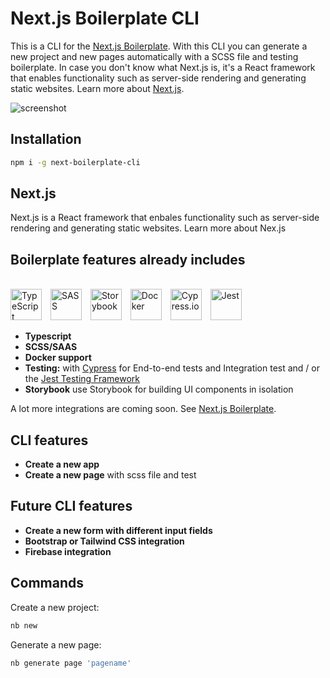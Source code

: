 # Next.js Boilerplate CLI

This is a CLI for the [Next.js Boilerplate](https://github.com/vladimirvoth/next-boilerplate 'Next.js Boilerplate'). With this CLI you can generate a new project and new pages automatically with a SCSS file and testing boilerplate. In case you don't know what Next.js is, it's a React framework that enables functionality such as server-side rendering and generating static websites. Learn more about [Next.js](https://nextjs.org/ 'Next.js').

<img alt="screenshot" src="https://user-images.githubusercontent.com/72044044/107087295-8aea5f80-67fb-11eb-9c5f-5ba77ee070f0.png">

## Installation

```bash
npm i -g next-boilerplate-cli
```

## Next.js

Next.js is a React framework that enbales functionality such as server-side rendering and generating static websites. Learn more about Nex.js

## Boilerplate features already includes

<br/>

<img alt="TypeScript" height="50" style="margin-right: 10px" src="https://cdn.cdnlogo.com/logos/t/96/typescript.svg">

<img alt="SASS" height="50" style="margin-right: 10px" src="https://sass-lang.com/assets/img/styleguide/color-1c4aab2b.png">

<img alt="Storybook" height="50" style="margin-right: 10px" src="https://raw.githubusercontent.com/storybookjs/brand/059f152ecfa4e9895380cb0e4a1f48cf80311a69/logo/logo-storybook-default.svg">

<img alt="Docker" height="50" style="margin-right: 10px" src="https://www.docker.com/sites/default/files/d8/2019-07/horizontal-logo-monochromatic-white.png">

<img alt="Cypress.io" height="50" style="margin-right: 10px" src="https://pics.freeicons.io/uploads/icons/png/3556671901536211770-512.png">

<img alt="Jest" height="50" style="margin-right: 10px" src="https://pics.freeicons.io/uploads/icons/png/5894313931548218185-512.png">

<br/>

- **Typescript**
- **SCSS/SAAS**
- **Docker support**
- **Testing:** with [Cypress](https://www.cypress.io/ 'Cypress') for End-to-end tests and Integration test and / or the [Jest Testing Framework](https://jestjs.io/ 'Jest')
- **Storybook** use Storybook for building UI components in isolation

A lot more integrations are coming soon. See [Next.js Boilerplate](https://github.com/vladimirvoth/next-boilerplate 'Next.js Boilerplate').

## CLI features

- **Create a new app**
- **Create a new page** with scss file and test

## Future CLI features

- **Create a new form with different input fields**
- **Bootstrap or Tailwind CSS integration**
- **Firebase integration**

## Commands

Create a new project:

```bash
nb new
```

Generate a new page:

```bash
nb generate page 'pagename'
```
